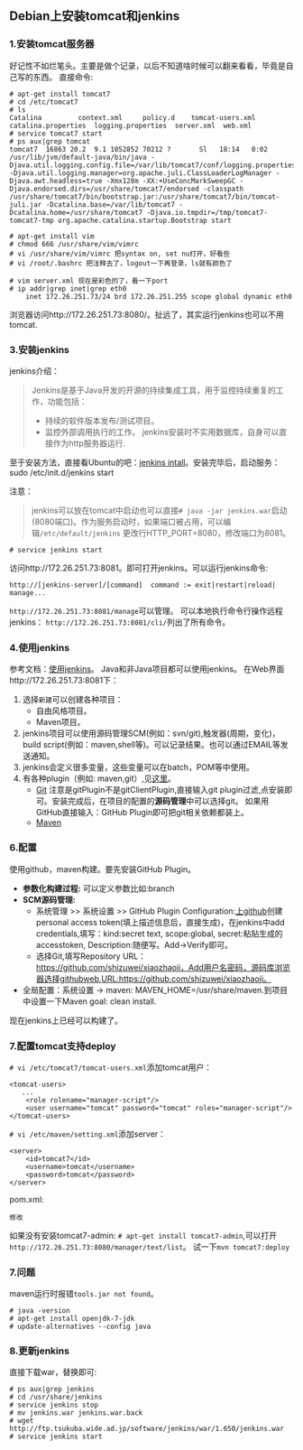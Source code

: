 ## Debian上安装tomcat和jenkins

### 1.安装tomcat服务器
好记性不如烂笔头。主要是做个记录，以后不知道啥时候可以翻来看看，毕竟是自己写的东西。
直接命令:

```
# apt-get install tomcat7
# cd /etc/tomcat7
# ls
Catalina	     context.xml	 policy.d    tomcat-users.xml
catalina.properties  logging.properties  server.xml  web.xml
# service tomcat7 start
# ps aux|grep tomcat
tomcat7  16863 20.2  9.1 1052852 70212 ?       Sl   18:14   0:02 /usr/lib/jvm/default-java/bin/java -Djava.util.logging.config.file=/var/lib/tomcat7/conf/logging.properties -Djava.util.logging.manager=org.apache.juli.ClassLoaderLogManager -Djava.awt.headless=true -Xmx128m -XX:+UseConcMarkSweepGC -Djava.endorsed.dirs=/usr/share/tomcat7/endorsed -classpath /usr/share/tomcat7/bin/bootstrap.jar:/usr/share/tomcat7/bin/tomcat-juli.jar -Dcatalina.base=/var/lib/tomcat7 -Dcatalina.home=/usr/share/tomcat7 -Djava.io.tmpdir=/tmp/tomcat7-tomcat7-tmp org.apache.catalina.startup.Bootstrap start

# apt-get install vim
# chmod 666 /usr/share/vim/vimrc
# vi /usr/share/vim/vimrc 把syntax on, set nu打开，好看些
# vi /root/.bashrc 把注释去了，logout一下再登录，ls就有颜色了

# vim server.xml 现在是彩色的了，看一下port
# ip addr|grep inet|grep eth0
    inet 172.26.251.73/24 brd 172.26.251.255 scope global dynamic eth0
```
浏览器访问http://172.26.251.73:8080/。扯远了，其实运行jenkins也可以不用tomcat.
 
### 3.安装jenkins

jenkins介绍：
>Jenkins是基于Java开发的开源的持续集成工具，用于监控持续重复的工作，功能包括：
>
>* 持续的软件版本发布/测试项目。
>* 监控外部调用执行的工作。
jenkins安装时不实用数据库，自身可以直接作为http服务器运行.

至于安装方法，直接看Ubuntu的吧：[jenkins intall](https://wiki.jenkins-ci.org/display/JENKINS/Installing+Jenkins+on+Ubuntu)。安装完毕后，启动服务：sudo /etc/init.d/jenkins start 

注意：
> jenkins可以放在tomcat中启动也可以直接`# java -jar jenkins.war`启动(8080端口)。作为服务启动时，如果端口被占用，可以编辑`/etc/default/jenkins` 更改行HTTP_PORT=8080，修改端口为8081。

```
# service jenkins start
```
访问http://172.26.251.73:8081。即可打开jenkins。可以运行jenkins命令:
```
http://[jenkins-server]/[command]  command := exit|restart|reload| manage...
```
`http://172.26.251.73:8081/manage`可以管理。
可以本地执行命令行操作远程jenkins：
`http://172.26.251.73:8081/cli/`列出了所有命令。

### 4.使用jenkins

参考文档：[使用jenkins](https://wiki.jenkins-ci.org/display/JENKINS/Use+Jenkins)。
Java和非Java项目都可以使用jenkins。
在Web界面http://172.26.251.73:8081下：

1. 选择`新建`可以创建各种项目：
	- 自由风格项目。
	- Maven项目。
2. jenkins项目可以使用源码管理SCM(例如：svn/git),触发器(周期，变化)，build script(例如：maven,shell等)。可以记录结果。也可以通过EMAIL等发送通知。
3. jenkins会定义很多变量，这些变量可以在batch，POM等中使用。
4. 有各种plugin（例如: maven,git）,见[这里](https://wiki.jenkins-ci.org/display/JENKINS/Plugins)。
	- [Git](https://wiki.jenkins-ci.org/display/JENKINS/Git+Plugin) 注意是gitPlugin不是gitClientPlugin,直接输入git plugin过滤,点安装即可。安装完成后，在项目的配置的**源码管理**中可以选择git。
如果用GitHub直接输入：GitHub Plugin即可把git相关依赖都装上。
	- [Maven](https://wiki.jenkins-ci.org/display/JENKINS/Plugins#Plugins-Maven)

### 6.配置

使用github，maven构建。要先安装GitHub Plugin。

- **参数化构建过程:** 可以定义参数比如:branch
- **SCM源码管理:** 
  * 系统管理 >> 系统设置 >> GitHub Plugin Configuration:[上github](https://github.com/settings/tokens)创建personal access token(填上描述信息后，直接生成)，在jenkins中add credentials,填写：kind:secret text, scope:global, secret:粘贴生成的accesstoken, Description:随便写。Add->Verify即可。
  * 选择Git,填写Repository URL：https://github.com/shizuwei/xiaozhaoji，Add用户名密码，源码库浏览器选择githubweb,URL:https://github.com/shizuwei/xiaozhaoji。
- 全局配置：系统设置 -> maven: MAVEN_HOME=/usr/share/maven.到项目中设置一下Maven goal: clean install.

现在jenkins上已经可以构建了。

### 7.配置tomcat支持deploy

`# vi /etc/tomcat7/tomcat-users.xml`添加tomcat用户：

```
<tomcat-users>
   ...
	<role rolename="manager-script"/>
	<user username="tomcat" password="tomcat" roles="manager-script"/>
</tomcat-users>
```
`# vi /etc/maven/setting.xml`添加server：

```
<server>
	<id>tomcat7</id>
	<username>tomcat</username>
	<password>tomcat</password>
</server>
```
pom.xml:

```
修改
```

如果没有安装tomcat7-admin: `# apt-get install tomcat7-admin`,可以打开`http://172.26.251.73:8080/manager/text/list`。
试一下`mvn tomcat7:deploy`
 
### 7.问题
maven运行时报错`tools.jar not found`。

```
# java -version
# apt-get install openjdk-7-jdk
# update-alternatives --config java
```

### 8.更新jenkins

直接下载war，替换即可:

```
# ps aux|grep jenkins
# cd /usr/share/jenkins
# service jenkins stop
# mv jenkins.war jenkins.war.back
# wget http://ftp.tsukuba.wide.ad.jp/software/jenkins/war/1.650/jenkins.war
# service jenkins start
```
